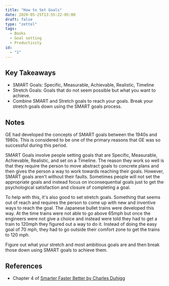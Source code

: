 ```yaml
---
title: "How to Set Goals"
date: 2020-05-25T13:55:22-05:00
draft: false
type: "zettel"
tags:
  - Books
  - Goal setting
  - Productivity
id: 
  - "1"
---
```

## Key Takeaways
  * SMART Goals: Specific, Measurable, Achievable, Realistic, Timeline
  * Stretch Goals: Goals that do not seem possible but what you want to achieve.
  * Combine SMART and Stretch goals to reach your goals. Break your stretch goals down using the SMART goals process.

## Notes
GE had developed the concepts of SMART goals between the 1940s and 1980s. This is considered to be one of the primary reasons that GE was so successful during this period. 

SMART Goals involve people setting goals that are Specific, Measurable, Achievable, Realistic, and set on a Timeline. The reason they work so well is that they require the person to move abstract goals to concrete plans and then gives the person a way to work towards reaching their goals. However, SMART goals aren't without their faults. Sometimes people will not set the appropriate goals and instead focus on inconsequential goals just to get the psychological satisfaction and closure of completing a goal. 

To help with this, it's also good to set stretch goals. Something that seems out of reach and requires the person to come up with new and inventive ways to reach the goal. The Japanese bullet trains were developed this way. At the time trains were not able to go above 65mph but once the engineers were not give a choice and instead were told they had to get a train to 120mph they figured out a way to do it. Instead of doing the easy goal of 70 mph, they had to go outside their comfort zone to get the trains to 120 mph.

Figure out what your stretch and most ambitious goals are and then break those down using SMART goals to achieve them.

## References
  * Chapter 4 of [Smarter Faster Better by Charles Duhigg](https://www.goodreads.com/book/show/25733966-smarter-faster-better)